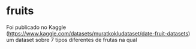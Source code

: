 # fruits
Foi publicado no Kaggle (https://www.kaggle.com/datasets/muratkokludataset/date-fruit-datasets) um dataset sobre 7 tipos diferentes de frutas na qual
